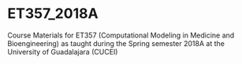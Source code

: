 # ET357_2018A
Course Materials for ET357 (Computational Modeling in Medicine and Bioengineering) as taught during the Spring semester 2018A at the University of Guadalajara (CUCEI)

